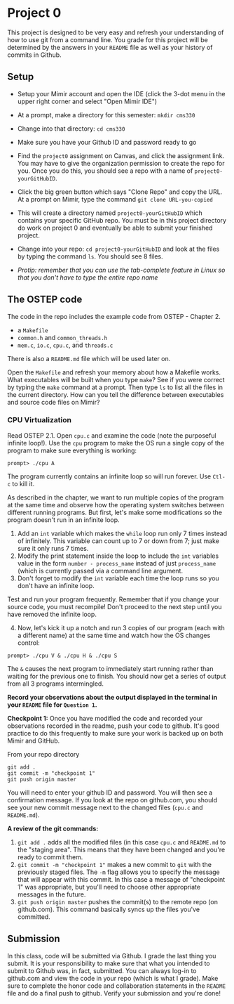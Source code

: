 # Project 0

This project is designed to be very easy and refresh your understanding of how to use git from a command line.  You grade for this project will be determined by the answers in your `README` file as well as your history of commits in Github.

## Setup
* Setup your Mimir account and open the IDE (click the 3-dot menu in the upper right corner and select "Open Mimir IDE")
* At a prompt, make a directory for this semester: `mkdir cms330`
* Change into that directory: `cd cms330`
* Make sure you have your Github ID and password ready to go
* Find the `project0` assignment on Canvas, and click the assignment link.  You may have to give the organization permission to create the repo for you.  Once you do this, you should see a repo with a name of `project0-yourGitHubID`.  

* Click the big green button which says "Clone Repo" and copy the URL.  At a prompt on Mimir, type the command `git clone URL-you-copied`
* This will create a directory named `project0-yourGitHubID` which contains your specific GitHub repo.  You must be in this project directory do work on project 0 and eventually be able to submit your finished project.
* Change into your repo: `cd project0-yourGitHubID` and look at the files by typing the command `ls`.  You should see 8 files.
* *Protip: remember that you can use the tab-complete feature in Linux so that you don't have to type the entire repo name*

## The OSTEP code
The code in the repo includes the example code from OSTEP - Chapter 2.
* a `Makefile`
* `common.h` and `common_threads.h`
* `mem.c`, `io.c`, `cpu.c`, and `threads.c`

There is also a `README.md` file which will be used later on.

Open the `Makefile` and refresh your memory about how a Makefile works.  What executables will be built when you type `make`?  See if you were correct by typing the `make` command at a prompt.  Then type `ls` to list all the files in the current directory.  How can you tell the difference between executables and source code files on Mimir?

### CPU Virtualization
Read OSTEP 2.1.  Open `cpu.c` and examine the code (note the purposeful infinite loop!).  Use the `cpu` program to make the OS run a single copy of the program to make sure everything is working:
```
prompt> ./cpu A
```
The program currently contains an infinite loop so will run forever.  Use `Ctl-c` to kill it.

As described in the chapter, we want to run multiple copies of the program at the same time and observe how the operating system switches between different running programs.  But first, let's make some modifications so the program doesn't run in an infinite loop.
1. Add an `int` variable which makes the `while` loop run only 7 times instead of infinitely.  This variable can count up to 7 or down from 7; just make sure it only runs 7 times.
2. Modify the print statement inside the loop to include the `int` variables value in the form `number - process_name` instead of just `process_name` (which is currently passed via a command line argument.
3. Don't forget to modify the `int` variable each time the loop runs so you don't have an infinite loop.

Test and run your program frequently.  Remember that if you change your source code, you must recompile!  Don't proceed to the next step until you have removed the infinite loop.

4. Now, let's kick it up a notch and run 3 copies of our program (each with a different name) at the same time and watch how the OS changes control:
```
prompt> ./cpu V & ./cpu H & ./cpu S
```
The `&` causes the next program to immediately start running rather than waiting for the previous one to finish.  You should now get a series of output from all 3 programs intermingled.

**Record your observations about the output displayed in the terminal in your `README` file for `Question 1`.**

**Checkpoint 1:**
Once you have modified the code and recorded your observations recorded in the readme, push your code to github.  It's good practice to do this frequently to make sure your work is backed up on both Mimir and GitHub.

From your repo directory
```
git add .
git commit -m "checkpoint 1"
git push origin master
```

You will need to enter your github ID and password.  You will then see a confirmation message.  If you look at the repo on github.com, you should see your new commit message next to the changed files (`cpu.c` and `README.md`).

**A review of the git commands:**
1. `git add .` adds all the modified files (in this case `cpu.c` and `README.md` to the "staging area".  This means that they have been changed and you're ready to commit them.
2. `git commit -m "checkpoint 1"` makes a new commit to `git` with the previously staged files.  The `-m` flag allows you to specify the message that will appear with this commit.  In this case a message of "checkpoint 1" was appropriate, but you'll need to choose other appropriate messages in the future.
3. `git push origin master` pushes the commit(s) to the remote repo (on github.com).  This command basically syncs up the files you've committed.



## Submission
In this class, code will be submitted via Github.  I grade the last thing you submit.  It is your responsibility to make sure that what you intended to submit to Github was, in fact, submitted.  You can always log-in to github.com and view the code in your repo (which is what I grade).  Make sure to complete the honor code and collaboration statements in the `README` file and do a final push to github.  Verify your submission and you're done!

